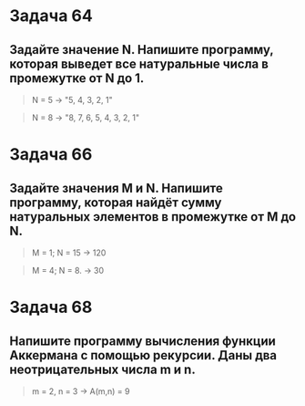 # Задача 64
## Задайте значение N. Напишите программу, которая выведет все натуральные числа в промежутке от N до 1.

> N = 5 -> "5, 4, 3, 2, 1"

> N = 8 -> "8, 7, 6, 5, 4, 3, 2, 1"

# Задача 66
## Задайте значения M и N. Напишите программу, которая найдёт сумму натуральных элементов в промежутке от M до N.


> M = 1; N = 15 -> 120

> M = 4; N = 8. -> 30

# Задача 68
## Напишите программу вычисления функции Аккермана с помощью рекурсии. Даны два неотрицательных числа m и n.

> m = 2, n = 3 -> A(m,n) = 9